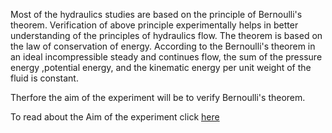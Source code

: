 Most of the hydraulics studies are based on the principle of Bernoulli's theorem. Verification of above principle experimentally helps in better understanding of the principles of hydraulics flow. The theorem is based on the law of conservation of energy. According to the Bernoulli's theorem in an ideal incompressible steady and continues flow, the sum of the pressure energy ,potential energy, and the kinematic energy per unit weight of the fluid is constant. 

Therfore the aim of the experiment will be to verify Bernoulli's theorem. 

To read about the Aim of the experiment click [here](docs/1.Bernoullis_experiment.pdf)

